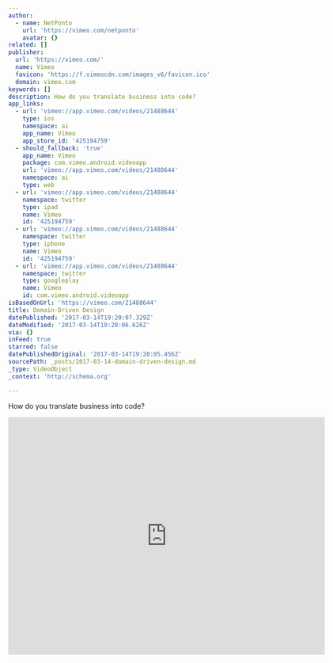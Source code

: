 ```yaml
---
author:
  - name: NetPonto
    url: 'https://vimeo.com/netponto'
    avatar: {}
related: []
publisher:
  url: 'https://vimeo.com/'
  name: Vimeo
  favicon: 'https://f.vimeocdn.com/images_v6/favicon.ico'
  domain: vimeo.com
keywords: []
description: How do you translate business into code?
app_links:
  - url: 'vimeo://app.vimeo.com/videos/21488644'
    type: ios
    namespace: ai
    app_name: Vimeo
    app_store_id: '425194759'
  - should_fallback: 'true'
    app_name: Vimeo
    package: com.vimeo.android.videoapp
    url: 'vimeo://app.vimeo.com/videos/21488644'
    namespace: ai
    type: web
  - url: 'vimeo://app.vimeo.com/videos/21488644'
    namespace: twitter
    type: ipad
    name: Vimeo
    id: '425194759'
  - url: 'vimeo://app.vimeo.com/videos/21488644'
    namespace: twitter
    type: iphone
    name: Vimeo
    id: '425194759'
  - url: 'vimeo://app.vimeo.com/videos/21488644'
    namespace: twitter
    type: googleplay
    name: Vimeo
    id: com.vimeo.android.videoapp
isBasedOnUrl: 'https://vimeo.com/21488644'
title: Domain-Driven Design
datePublished: '2017-03-14T19:20:07.329Z'
dateModified: '2017-03-14T19:20:06.626Z'
via: {}
inFeed: true
starred: false
datePublishedOriginal: '2017-03-14T19:20:05.456Z'
sourcePath: _posts/2017-03-14-domain-driven-design.md
_type: VideoObject
_context: 'http://schema.org'

---
```

How do you translate business into code?

<iframe src="https://cdn.embedly.com/widgets/media.html?src=https%3A%2F%2Fplayer.vimeo.com%2Fvideo%2F21488644&amp;url=https%3A%2F%2Fvimeo.com%2F21488644&amp;image=https%3A%2F%2Fi.vimeocdn.com%2Fvideo%2F138256737_640.jpg&amp;key=b7d04c9b404c499eba89ee7072e1c4f7&amp;type=text%2Fhtml&amp;schema=vimeo" width="640" height="480" scrolling="no" frameborder="0" allowfullscreen="" style=""></iframe>